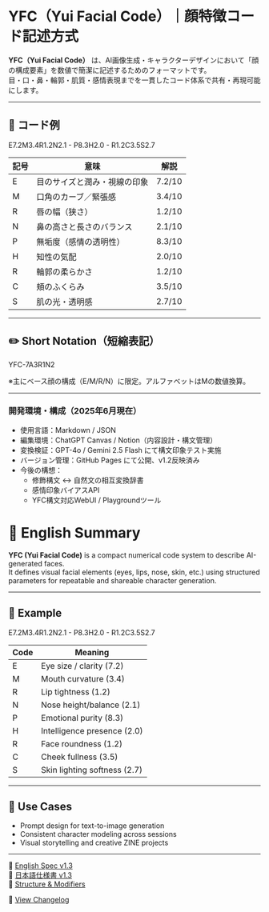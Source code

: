 # YFC（Yui Facial Code）｜顔特徴コード記述方式

**YFC（Yui Facial Code）** は、AI画像生成・キャラクターデザインにおいて「顔の構成要素」を数値で簡潔に記述するためのフォーマットです。  
目・口・鼻・輪郭・肌質・感情表現までを一貫したコード体系で共有・再現可能にします。

---

## 🧩 コード例
E7.2M3.4R1.2N2.1 - P8.3H2.0 - R1.2C3.5S2.7

| 記号 | 意味             | 解説 |
|------|------------------|------|
| E    | 目のサイズと潤み・視線の印象 | 7.2/10 |
| M    | 口角のカーブ／緊張感        | 3.4/10 |
| R    | 唇の幅（狭さ）            | 1.2/10 |
| N    | 鼻の高さと長さのバランス     | 2.1/10 |
| P    | 無垢度（感情の透明性）      | 8.3/10 |
| H    | 知性の気配               | 2.0/10 |
| R    | 輪郭の柔らかさ           | 1.2/10 |
| C    | 頬のふくらみ             | 3.5/10 |
| S    | 肌の光・透明感           | 2.7/10 |

---

## ✏️ Short Notation（短縮表記）
YFC-7A3R1N2

※主にベース顔の構成（E/M/R/N）に限定。アルファベットはMの数値換算。

---
### 開発環境・構成（2025年6月現在）

- 使用言語：Markdown / JSON  
- 編集環境：ChatGPT Canvas / Notion（内容設計・構文管理）  
- 変換検証：GPT-4o / Gemini 2.5 Flash にて構文印象テスト実施  
- バージョン管理：GitHub Pages にて公開、v1.2反映済み  
- 今後の構想：  
  - 修飾構文 ↔ 自然文の相互変換辞書  
  - 感情印象バイアスAPI  
  - YFC構文対応WebUI / Playgroundツール  


# 📘 English Summary

**YFC (Yui Facial Code)** is a compact numerical code system to describe AI-generated faces.  
It defines visual facial elements (eyes, lips, nose, skin, etc.) using structured parameters for repeatable and shareable character generation.

---

## 🧠 Example
E7.2M3.4R1.2N2.1 - P8.3H2.0 - R1.2C3.5S2.7

| Code | Meaning                   |
|------|----------------------------|
| E    | Eye size / clarity (7.2)   |
| M    | Mouth curvature (3.4)      |
| R    | Lip tightness (1.2)        |
| N    | Nose height/balance (2.1)  |
| P    | Emotional purity (8.3)     |
| H    | Intelligence presence (2.0)|
| R    | Face roundness (1.2)       |
| C    | Cheek fullness (3.5)       |
| S    | Skin lighting softness (2.7)|

---

## 🔧 Use Cases

- Prompt design for text-to-image generation
- Consistent character modeling across sessions
- Visual storytelling and creative ZINE projects

---

📘 [English Spec v1.3](./docs/YFC_specification_v1.3.md)  
📕 [日本語仕様書 v1.3](./docs/YFC_specification_v1.3_JP.md)  
📂 [Structure & Modifiers](./docs/yfc_structure.md)

📄 [View Changelog](./CHANGELOG.md)

